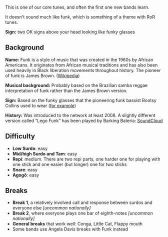 This is one of our core tunes, and often the first one new bands learn.

It doesn't sound much like funk, which is something of a theme with RoR tunes.

**Sign:** two OK signs above your head looking like funky glasses

## Background

**Name:** Funk is a style of music that was created in the 1960s by African Americans. It originates from African musical traditions and has also been used heavily in Black liberation movements throughout history. The pioneer of funk is James Brown. ([Wikipedia](https://en.wikipedia.org/wiki/Funk))

**Musical background:** Probably based on the Brazilian samba reggae interpretation of funk rather than the James Brown version.

**Sign:** Based on the funky glasses that the pioneering funk bassist Bootsy Collins used to wear ([for example](https://media.npr.org/assets/artslife/arts/2009/10/bootsy-fa-0a236a00a27e682eed7c121e1f0454d4be5adee0-s600-c85.webp))

**History:** Was introduced to the network at least 2008. A slightly different version called “Lego Funk” has been played by Barking Bateria: [SoundCloud](https://soundcloud.com/barking-bateria/lego-funk)

## Difficulty

* **Low Surdo**: easy
* **Mid/high Surdo and Tam**: easy
* **Repi**: medium. There are two repi parts, one harder one for playing with one stick and one easier (but longer) one for two sticks
* **Snare**: easy
* **Agogô**: easy

## Breaks

* **Break 1**, a relatively involved call and response between surdos and everyone else _\[uncommon nationally\]_
* **Break 2**, where everyone plays one bar of eighth-notes _\[uncommon nationally\]_
* **General breaks** that work well: Conga, Little Cat, Flappy mouth
* Some bands use Angela Davis breaks with Funk instead
